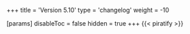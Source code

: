 +++
title = 'Version 5.10'
type = 'changelog'
weight = -10

[params]
  disableToc = false
  hidden = true
+++
{{< piratify >}}
